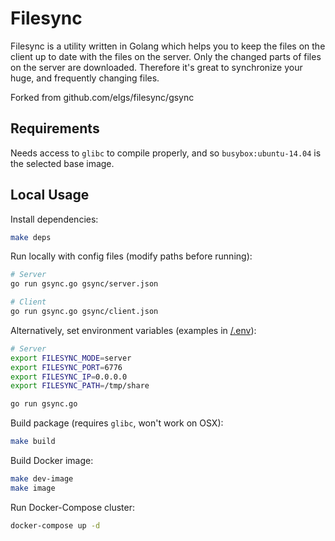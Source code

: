 # Filesync

Filesync is a utility written in Golang which helps you to keep the files on the client up to date with the files on the server. Only the changed parts of files on the server are downloaded. Therefore it's great to synchronize your huge, and frequently changing files.

Forked from github.com/elgs/filesync/gsync

## Requirements

Needs access to `glibc` to compile properly, and so `busybox:ubuntu-14.04` is the selected base image.

## Local Usage

Install dependencies:

```sh
make deps
```

Run locally with config files (modify paths before running):

```sh
# Server
go run gsync.go gsync/server.json

# Client
go run gsync.go gsync/client.json
```

Alternatively, set environment variables (examples in [/.env](/.env)):

```sh
# Server
export FILESYNC_MODE=server
export FILESYNC_PORT=6776
export FILESYNC_IP=0.0.0.0
export FILESYNC_PATH=/tmp/share

go run gsync.go
```

Build package (requires `glibc`, won't work on OSX):

```sh
make build
```

Build Docker image:

```sh
make dev-image
make image
```

Run Docker-Compose cluster:

```sh
docker-compose up -d
```